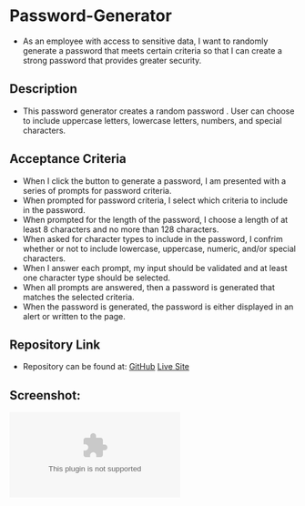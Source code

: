 # Password-Generator

- As an employee with access to sensitive data, I want to randomly generate a password that meets certain criteria so that I can create a strong password that provides greater security.

## Description

- This password generator creates a random password . User can choose to include uppercase letters, lowercase letters, numbers, and special characters.

## Acceptance Criteria

- When I click the button to generate a password, I am presented with a series of prompts for password criteria.
- When prompted for password criteria, I select which criteria to include in the password.
- When prompted for the length of the password, I choose a length of at least 8 characters and no more than 128 characters.
- When asked for character types to include in the password, I confrim whether or not to include lowercase, uppercase, numeric, and/or special characters.
- When I answer each prompt, my input should be validated and at least one character type should be selected.
- When all prompts are answered, then a password is generated that matches the selected criteria.
- When the password is generated, the password is either displayed in an alert or written to the page.

## Repository Link

- Repository can be found at:
  [GitHub](https://github.com/susangrace909/Password-Generator.git)
  [Live Site](https://susangrace909.github.io/Password-Generator/)

## Screenshot:

![Screenshot of website](Screenshot.docx)
